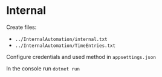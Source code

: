 # Internal


Create files:

* `../InternalAutomation/internal.txt`
* `../InternalAutomation/TimeEntries.txt`


Configure credentials and used method in `appsettings.json`


In the console run `dotnet run`

